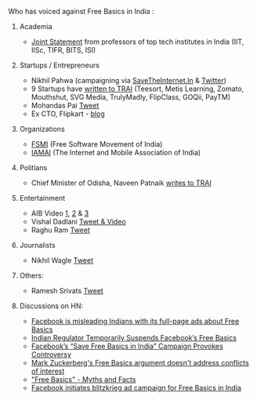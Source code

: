 
Who has voiced against Free Basics in India : 


 1. Academia
     - [Joint Statement](https://docs.google.com/document/d/1iQ1F7-S4NCGqp1FyKiDcK2J1eV4VNqM2B1qC3O4OlfA/edit?pref=2&pli=1) from professors of top tech institutes in India (IIT, IISc, TIFR, BITS, ISI)
   
    
 2. Startups / Entrepreneurs
     - Nikhil Pahwa (campaigning via [SaveTheInternet.In](www.savetheinternet.in) & [Twitter](twitter.com/nixxin))
     - 9 Startups have [written to TRAI](http://indianexpress.com/article/technology/tech-news-technology/facebooks-free-basics-9-indian-startup-ceos-jointly-write-to-trai-chairman-against-it/) (Teesort, Metis Learning, Zomato, Mouthshut, SVG Media, TrulyMadly, FlipClass, GOQii, PayTM)
     - Mohandas Pai [Tweet](https://twitter.com/TVMohandasPai/status/682411029330919424)
     - Ex CTO, Flipkart - [blog](https://medium.com/@amod/the-broken-analogy-toll-free-vs-zero-rating-c4a8cd383e69)
     
 3. Organizations
     - [FSMI](http://saynotofreebasics.fsmi.in/) (Free Software Movement of India) 
     - [IAMAI](http://tech.firstpost.com/news-analysis/iamai-against-platforms-like-free-basics-says-telcos-shouldnt-have-differential-pricing-293065.html) (The Internet and Mobile Association of India) 
 
 4. Politians
     - Chief Minister of Odisha, Naveen Patnaik [writes to TRAI](http://www.scribd.com/doc/262137872/Naveen-Patnaik-s-Letter-to-TRAI)
 
 5. Entertainment
    - AIB Video [1](https://www.youtube.com/watch?v=mfY1NKrzqi0),  [2](https://www.youtube.com/watch?v=W0w_YhZUYeA) & [3](https://www.youtube.com/watch?v=AAQWsTFF0BM)
    - Vishal Dadlani [Tweet & Video](https://twitter.com/VishalDadlani/status/680482523147665408) 
    - Raghu Ram [Tweet](https://twitter.com/tweetfromRaghu/status/680694706552979456) 

 6. Journalists
    - Nikhil Wagle [Tweet](https://twitter.com/waglenikhil/status/681341414404403200)

 7. Others:
     - Ramesh Srivats [Tweet](https://twitter.com/rameshsrivats/status/682091113440608256) 
     
 8. Discussions on HN:
    - [Facebook is misleading Indians with its full-page ads about Free Basics](https://news.ycombinator.com/item?id=10791198)
    - [Indian Regulator Temporarily Suspends Facebook’s Free Basics](https://news.ycombinator.com/item?id=10782890)
    - [Facebook’s “Save Free Basics in India” Campaign Provokes Controversy](https://news.ycombinator.com/item?id=10776426)
    - [Mark Zuckerberg's Free Basics argument doesn't address conflicts of interest](https://news.ycombinator.com/item?id=10816171)
    - ["Free Basics" - Myths and Facts](https://news.ycombinator.com/item?id=10793344)
    - [Facebook initiates blitzkrieg ad campaign for Free Basics in India](https://news.ycombinator.com/item?id=10782642)
     
 
 
